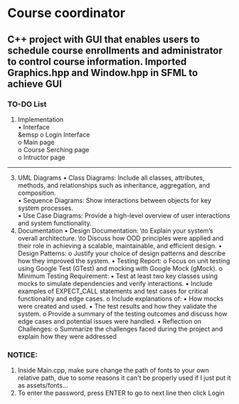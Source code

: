 # Course coordinator 
## C++ project with GUI that enables users to schedule course enrollments and administrator to control course information. Imported Graphics.hpp and Window.hpp in SFML to achieve GUI
### TO-DO List
1. Implementation  
   • Interface    
      &emsp o Login Interface  
      o Main page  
      o Course Serching page  
      o Intructor page  
---------------------------------------------------------------------------------
3. UML Diagrams
• Class Diagrams: Include all classes, attributes, methods, and relationships such as inheritance, aggregation, and composition.  
• Sequence Diagrams: Show interactions between objects for key system processes.  
• Use Case Diagrams: Provide a high-level overview of user interactions and system functionality.  
4. Documentation
• Design Documentation:
  \to Explain your system’s overall architecture.
  \to Discuss how OOD principles were applied and their role in achieving a scalable, maintainable, and efficient design.
• Design Patterns:
o Justify your choice of design patterns and describe how they improved the
system.
• Testing Report:
o Focus on unit testing using Google Test (GTest) and mocking with Google
Mock (gMock).
o Minimum Testing Requirement:
▪ Test at least two key classes using mocks to simulate dependencies and
verify interactions.
▪ Include examples of EXPECT_CALL statements and test cases for critical
functionality and edge cases.
o Include explanations of:
▪ How mocks were created and used.
▪ The test results and how they validate the system.
o Provide a summary of the testing outcomes and discuss how edge cases and
potential issues were handled.
• Reflection on Challenges:
o Summarize the challenges faced during the project and explain how they were
addressed

### NOTICE: 
1. Inside Main.cpp, make sure change the path of fonts to your own relative path, due to some reasons it can't be properly used if I just put it as assets/fonts...
2. To enter the password, press ENTER to go to next line then click Login
